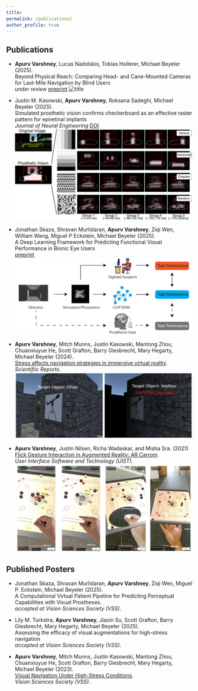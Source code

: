 ```yaml
---
title:
permalink: /publications/
author_profile: true
---
```


## Publications

- **Apurv Varshney**, Lucas Nadolskis, Tobias Hollerer, Michael Beyeler (2025). <br>
  Beyond Physical Reach: Comparing Head- and Cane-Mounted Cameras for Last-Mile Navigation by Blind Users <br>
  *under review* [preprint](https://arxiv.org/abs/2504.19345)
  ![title](/images/teaser.png)

- Justin M. Kasowski, **Apurv Varshney**, Roksana Sadeghi, Michael Beyeler (2025). <br>
  Simulated prosthetic vision confirms checkerboard as an effective raster pattern for epiretinal implants <br>
  *Journal of Neural Engineering* [DOI](https://iopscience.iop.org/article/10.1088/1741-2552/adecc4)
  ![title](/images/raster.png)

- Jonathan Skaza, Shravan Murlidaran, **Apurv Varshney**, Ziqi Wen, William Wang, Miguel P Eckstein, Michael Beyeler (2025). <br>
  A Deep Learning Framework for Predicting Functional Visual Performance in Bionic Eye Users <br>
  [preprint](https://www.biorxiv.org/content/10.1101/2025.06.23.660990v1)
  ![title](/images/skaza2025.png)

- **Apurv Varshney**, Mitch Munns, Justin Kasowski, Mantong Zhou, Chuanxiuyue He, Scott Grafton, Barry Giesbrecht, Mary Hegarty, Michael Beyeler (2024). <br>
  [Stress affects navigation strategies in immersive virtual reality](https://www.nature.com/articles/s41598-024-56048-8). <br>
  *Scientifiic Reports*.<br>
  ![title](/images/stress.png)

- **Apurv Varshney**, Justin Nilsen, Richa Wadaskar, and Misha Sra. (2021) <br>
  [Flick Gesture Interaction in Augmented Reality: AR Carrom](https://dl.acm.org/doi/10.1145/3474349.3480229). <br>
  *User Interface Software and Technology (UIST)*. <br>
  ![title](/images/flick.png)

## Published Posters
- Jonathan Skaza, Shravan Murlidaran, **Apurv Varshney**, Ziqi Wen, Miguel P. Eckstein, Michael Beyeler (2025). <br>
  A Computational Virtual Patient Pipeline for Predicting Perceptual Capabilities with Visual Prostheses. <br>
  *accepted at Vision Sciences Society (VSS)*.

- Lily M. Turkstra, **Apurv Varshney**, Jiaxin Su, Scott Grafton, Barry Giesbrecht, Mary Hegarty, Michael Beyeler (2025). <br>
  Assessing the efficacy of visual augmentations for high-stress navigation <br>
  *accepted at Vision Sciences Society (VSS)*.

- **Apurv Varshney**, Mitch Munns, Justin Kasowski, Mantong Zhou, Chuanxiuyue He, Scott Grafton, Barry Giesbrecht, Mary Hegarty, Michael Beyeler (2023). <br>
  [Visual Navigation Under High-Stress Conditions](https://doi.org/10.1167/jov.23.9.5184). <br>
  *Vision Sciences Society (VSS)*.
